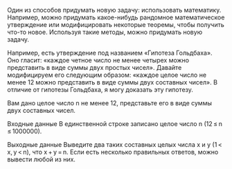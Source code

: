 Один из способов придумать новую задачу: использовать математику. Например, можно придумать какое-нибудь рандомное математическое утверждение или модифицировать некоторые теоремы, чтобы получить что-то новое. Используя такие методы, можно придумать новую задачу.

Например, есть утверждение под названием «Гипотеза Гольдбаха». Оно гласит: «каждое четное число не менее четырех можно представить в виде суммы двух простых чисел». Давайте модифицируем его следующим образом: «каждое целое число не менее 12 можно представить в виде суммы двух составных чисел». В отличие от гипотезы Гольдбаха, я могу доказать эту гипотезу.

Вам дано целое число n не менее 12, представьте его в виде суммы двух составных чисел.

Входные данные
В единственной строке записано целое число n (12 ≤ n ≤ 1000000).

Выходные данные
Выведите два таких составных целых числа x и y (1 < x, y < n), что x + y = n. Если есть несколько правильных ответов, можно вывести любой из них.